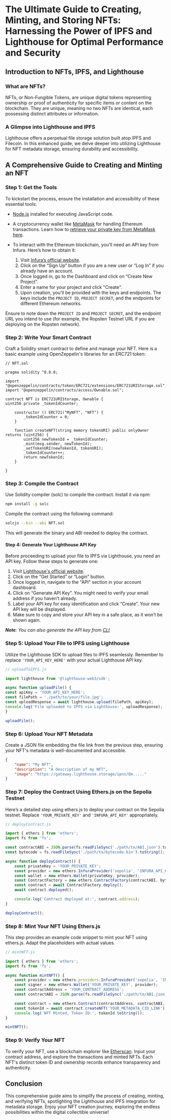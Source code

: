 # The Ultimate Guide to Creating, Minting, and Storing NFTs: Harnessing the Power of IPFS and Lighthouse for Optimal Performance and Security

## Introduction to NFTs, IPFS, and Lighthouse

### What are NFTs?

NFTs, or Non-Fungible Tokens, are unique digital tokens representing ownership or proof of authenticity for specific items or content on the blockchain. They are unique, meaning no two NFTs are identical, each possessing distinct attributes or information.

### A Glimpse into Lighthouse and IPFS

Lighthouse offers a perpetual file storage solution built atop IPFS and Filecoin. In this enhanced guide, we delve deeper into utilizing Lighthouse for NFT metadata storage, ensuring durability and accessibility.

## A Comprehensive Guide to Creating and Minting an NFT

### Step 1: Get the Tools

To kickstart the process, ensure the installation and accessibility of these essential tools:

- [Node.js](https://nodejs.org/) installed for executing JavaScript code.
- A cryptocurrency wallet like [MetaMask](https://metamask.io/download.html) for handling Ethereum transactions. Learn how to [retrieve your private key from MetaMask here](https://support.metamask.io/hc/en-us/articles/360015289632-How-to-export-an-account-s-private-key#:~:text=On%20the%20'Account%20details'%20page,private%20key%20to%20your%20clipboard.).
- To interact with the Ethereum blockchain, you’ll need an API key from Infura. Here’s how to obtain it:

    1. Visit [Infura’s official website](https://infura.io/).
    2. Click on the “Sign Up” button if you are a new user or “Log In” if you already have an account.
    3. Once logged in, go to the Dashboard and click on “Create New Project”.
    4. Enter a name for your project and click "Create".
    5. Upon creation, you'll be provided with the keys and endpoints. The keys include the `PROJECT ID`, `PROJECT SECRET`, and the endpoints for different Ethereum networks.

Ensure to note down the `PROJECT ID` and `PROJECT SECRET`, and the endpoint URL you intend to use (for example, the Ropsten Testnet URL if you are deploying on the Ropsten network).


### Step 2: Write Your Smart Contract

Craft a Solidity smart contract to define and manage your NFT. Here is a basic example using OpenZeppelin's libraries for an ERC721 token:

```solidity
// NFT.sol

pragma solidity ^0.8.0;

import "@openzeppelin/contracts/token/ERC721/extensions/ERC721URIStorage.sol";
import "@openzeppelin/contracts/access/Ownable.sol";

contract NFT is ERC721URIStorage, Ownable {
uint256 private _tokenIdCounter;

    constructor () ERC721("MyNFT", "NFT") {
        _tokenIdCounter = 0;
    }

    function createNFT(string memory tokenURI) public onlyOwner returns (uint256) {
        uint256 newTokenId = _tokenIdCounter;
        _mint(msg.sender, newTokenId);
        _setTokenURI(newTokenId, tokenURI);
        _tokenIdCounter++;
        return newTokenId;
    }

}
```

### Step 3: Compile the Contract

Use Solidity compiler (solc) to compile the contract. Install it via npm:

```bash
npm install -g solc
```

Compile the contract using the following command:

```bash
solcjs --bin --abi NFT.sol
```

This will generate the binary and ABI needed to deploy the contract.

#### Step 4: Generate Your Lighthouse API Key

Before proceeding to upload your file to IPFS via Lighthouse, you need an API key. Follow these steps to generate one:

1. Visit [Lighthouse's official website](https://lighthouse.storage/).
2. Click on the “Get Started” or “Login” button.
3. Once logged in, navigate to the "API" section in your account dashboard.
4. Click on “Generate API Key”. You might need to verify your email address if you haven’t already.
5. Label your API key for easy identification and click “Create”. Your new API key will be displayed.
6. Make sure to copy and store your API key in a safe place, as it won’t be shown again.

***Note**: You can also generate the API key from [CLI](https://docs.lighthouse.storage/lighthouse-1/how-to/create-an-api-key)*


### Step 5: Upload Your File to IPFS using Lighthouse

Utilize the Lighthouse SDK to upload files to IPFS seamlessly. Remember to replace `'YOUR_API_KEY_HERE'` with your actual Lighthouse API key.

```javascript
// uploadToIPFS.js

import lighthouse from '@lighthouse-web3/sdk';

async function uploadFile() {
const apiKey = 'YOUR_API_KEY_HERE';
const filePath = './path/to/your/file.jpg';
const uploadResponse = await lighthouse.upload(filePath, apiKey);
console.log('File uploaded to IPFS via Lighthouse:', uploadResponse);
}

uploadFile();
```

### Step 6: Upload Your NFT Metadata

Create a JSON file embedding the file link from the previous step, ensuring your NFT's metadata is well-documented and accessible.

```json
{
    "name": "My NFT",
    "description": "A description of my NFT",
    "image": "https://gateway.lighthouse.storage/ipns/Qm....."
}
```

### Step 7: Deploy the Contract Using Ethers.js on the Sepolia Testnet

Here’s a detailed step using ethers.js to deploy your contract on the Sepolia testnet. Replace `'YOUR_PRIVATE_KEY'` and `'INFURA_API_KEY'` appropriately.

```javascript
// deployContract.js

import { ethers } from 'ethers';
import fs from 'fs';

const contractABI = JSON.parse(fs.readFileSync('./path/to/ABI.json').toString());
const bytecode = fs.readFileSync('./path/to/bytecode.bin').toString();

async function deployContract() {
    const privateKey = 'YOUR_PRIVATE_KEY';
    const provider = new ethers.InfuraProvider('sepolia', 'INFURA_API_KEY');
    const wallet = new ethers.Wallet(privateKey, provider);
    const ContractFactory = new ethers.ContractFactory(contractABI, bytecode, wallet);
    const contract = await ContractFactory.deploy();
    await contract.deployed();

    console.log('Contract deployed at:', contract.address);
}

deployContract();
```

### Step 8: Mint Your NFT Using Ethers.js

This step provides an example code snippet to mint your NFT using ethers.js. Adapt the placeholders with actual values.

```javascript
// mintNFT.js

import { ethers } from 'ethers';
import fs from 'fs';

async function mintNFT() {
    const provider = new ethers.providers.InfuraProvider('sepolia', 'INFURA_API_KEY');
    const signer = new ethers.Wallet('YOUR_PRIVATE_KEY', provider);
    const contractAddress = 'YOUR_CONTRACT_ADDRESS';
    const contractABI = JSON.parse(fs.readFileSync('./path/to/ABI.json').toString());

    const contract = new ethers.Contract(contractAddress, contractABI, signer);
    const tokenId = await contract.createNFT('YOUR_METADATA_CID_LINK');
    console.log('NFT Minted, Token ID:', tokenId.toString());
}

mintNFT();
```

### Step 9: Verify Your NFT

To verify your NFT, use a blockchain explorer like [Etherscan](https://sepolia.etherscan.io/). Input your contract address, and explore the transactions and minted NFTs. Each NFT's distinct token ID and ownership records enhance transparency and authenticity.

## Conclusion

This comprehensive guide aims to simplify the process of creating, minting, and verifying NFTs, spotlighting the Lighthouse and IPFS integration for metadata storage. Enjoy your NFT creation journey, exploring the endless possibilities within the digital collectible universe!
